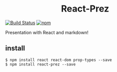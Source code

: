 <h1 style="text-align: center">React-Prez</h1>

[![Build Status](https://travis-ci.org/kamataryo/react-prez.svg?branch=master)](https://travis-ci.org/kamataryo/react-prez)
[![npm](https://img.shields.io/npm/v/react-prez.svg)](https://www.npmjs.com/package/react-prez)

Presentation with React and markdown!

## install

```shell
$ npm install react react-dom prop-types --save
$ npm install react-prez --save
```
